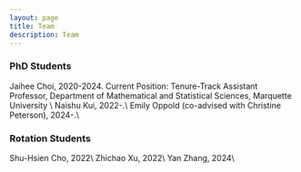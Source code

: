 ```yaml
---
layout: page
title: Team
description: Team
---
```


### <a name="articles"></a>PhD Students
Jaihee Choi, 2020-2024. Current Position: Tenure-Track Assistant Professor, Department of Mathematical and Statistical Sciences, Marquette University \\
Naishu Kui, 2022-.\\
Emily Oppold (co-advised with Christine Peterson), 2024-.\\


### <a name="articles"></a>Rotation Students
Shu-Hsien Cho, 2022\\
Zhichao Xu, 2022\\
Yan Zhang, 2024\\



